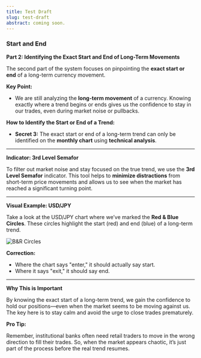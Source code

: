 ```yaml
---
title: Test Draft
slug: test-draft
abstract: coming soon.
---
```

### Start and End
**Part 2: Identifying the Exact Start and End of Long-Term Movements**

The second part of the system focuses on pinpointing the **exact start or end** of a long-term currency movement.

**Key Point:**

- We are still analyzing the **long-term movement** of a currency. Knowing exactly where a trend begins or ends gives us the confidence to stay in our trades, even during market noise or pullbacks.

**How to Identify the Start or End of a Trend:**

- **Secret 3:** The exact start or end of a long-term trend can only be identified on the **monthly chart** using **technical analysis**.

---

**Indicator: 3rd Level Semafor**

To filter out market noise and stay focused on the true trend, we use the **3rd Level Semafor** indicator. This tool helps to **minimize distractions** from short-term price movements and allows us to see when the market has reached a significant turning point.

---

**Visual Example: USD/JPY**

Take a look at the USD/JPY chart where we’ve marked the **Red & Blue Circles**. These circles highlight the start (red) and end (blue) of a long-term trend.

![B&R Circles](https://raw.githubusercontent.com/garenthoms/fx/refs/heads/master/image/jpyee.png)


**Correction:**

- Where the chart says "enter," it should actually say start.
- Where it says "exit," it should say end.

---

**Why This is Important**

By knowing the exact start of a long-term trend, we gain the confidence to hold our positions—even when the market seems to be moving against us. The key here is to stay calm and avoid the urge to close trades prematurely.

**Pro Tip:**

Remember, institutional banks often need retail traders to move in the wrong direction to fill their trades. So, when the market appears chaotic, it’s just part of the process before the real trend resumes.

